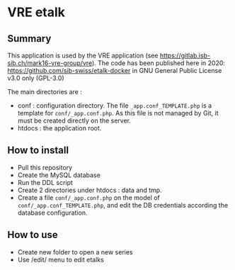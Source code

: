 # VRE etalk


## Summary
This application is used by the VRE application (see https://gitlab.isb-sib.ch/mark16-vre-group/vre).
The code has been published here in 2020: https://github.com/sib-swiss/etalk-docker in GNU General Public License v3.0 only (GPL-3.0)

The main directories are :

- conf : configuration directory. The file `_app.conf_TEMPLATE.php` is a template for `conf/_app.conf.php`. As this file is not managed by Git, it must be created directly on the server. 
- htdocs : the application root.
 
## How to install

- Pull this repository 
- Create the MySQL database 
- Run the DDL script  
- Create 2 directories under htdocs : data and tmp.
- Create a file `conf/_app.conf.php` on the model of `conf/_app.conf_TEMPLATE.php`, and edit the DB credentials according the database configuration.
  
## How to use

- Create new folder to open a new series
- Use /edit/ menu to edit etalks
